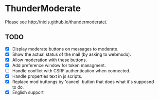 ThunderModerate
===============

Please see http://niols.github.io/thundermoderate/.


TODO
----

- [x] Display moderate buttons on messages to moderate.
- [x] Show the actual status of the mail (by asking to webmodo).
- [x] Allow moderation with these buttons.
- [x] Add preference window for token managment.
- [ ] Handle conflict with CSRF authentication when connected.
- [x] Handle properties text in js scripts.
- [x] Replace mod buttongs by 'cancel' button that does what it's supposed to do.
- [x] English support
